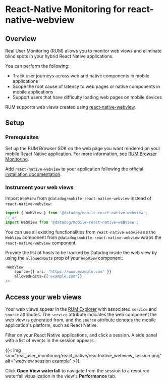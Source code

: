 # React-Native Monitoring for react-native-webview

## Overview

Real User Monitoring (RUM) allows you to monitor web views and eliminate blind spots in your hybrid React Native applications.

You can perform the following:

-   Track user journeys across web and native components in mobile applications
-   Scope the root cause of latency to web pages or native components in mobile applications
-   Support users that have difficulty loading web pages on mobile devices

RUM supports web views created using [react-native-webview][3].

## Setup

### Prerequisites

Set up the RUM Browser SDK on the web page you want rendered on your mobile React Native application. For more information, see [RUM Browser Monitoring][1].

Add `react-native-webview` to your application following the [official installation documentation][4].

### Instrument your web views

Import `WebView` from `@datadog/mobile-react-native-webview` instead of `react-native-webview`:

```javascript
import { WebView } from '@datadog/mobile-react-native-webview';
// or
import WebView from '@datadog/mobile-react-native-webview';
```

You can use all existing functionalities from `react-native-webview` as the `WebView` component from `@datadog/mobile-react-native-webview` wraps the `react-native-webview` component.

Provide the list of hosts to be tracked by Datadog inside the web view by using the `allowedHosts` prop of your `WebView` component:

```javascript
<WebView
    source={{ uri: 'https://www.example.com' }}
    allowedHosts={['example.com']}
/>
```

## Access your web views

Your web views appear in the [RUM Explorer][2] with associated `service` and `source` attributes. The `service` attribute indicates the web component the web view is generated from, and the `source` attribute denotes the mobile application's platform, such as React Native.

Filter on your React Native applications, and click a session. A side panel with a list of events in the session appears.

{{< img src="real_user_monitoring/react_native/reactnative_webview_session.png" alt="webview session example" >}}

Click **Open View waterfall** to navigate from the session to a resource waterfall visualization in the view's **Performance** tab.

[1]: https://docs.datadoghq.com/real_user_monitoring/browser/#npm
[2]: https://app.datadoghq.com/rum/explorer?_gl=1*1ftt3v2*_gcl_aw*R0NMLjE2NzE1MzAwMzUuQ2owS0NRaUExNFdkQmhEOEFSSXNBTmFvMDdnVzZFSGZaVXQ0dGRFY3ZwcERPVkpFUTJEWEZHYVhSd0djQmNGdDRnZ0pra0xGbW5uUjFHQWFBcjlZRUFMd193Y0I.*_ga*MTkyMzQ5MTc1MC4xNjc4MjczMTI3*_ga_KN80RDFSQK*MTY3ODI3OTIzNC4yLjAuMTY3ODI3OTIzNC42MC4wLjA.
[3]: https://github.com/react-native-webview/react-native-webview
[4]: https://github.com/react-native-webview/react-native-webview/blob/master/docs/Getting-Started.md
